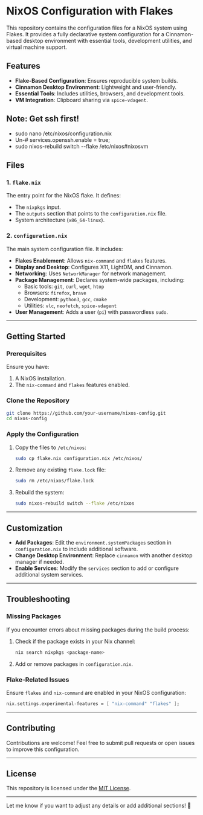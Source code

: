 # NixOS Configuration with Flakes

This repository contains the configuration files for a NixOS system using Flakes. It provides a fully declarative system configuration for a Cinnamon-based desktop environment with essential tools, development utilities, and virtual machine support.

## Features

- **Flake-Based Configuration**: Ensures reproducible system builds.
- **Cinnamon Desktop Environment**: Lightweight and user-friendly.
- **Essential Tools**: Includes utilities, browsers, and development tools.
- **VM Integration**: Clipboard sharing via `spice-vdagent`.

## Note: Get ssh first! 
 - sudo nano /etc/nixos/configuration.nix
 - Un-# services.openssh.enable = true;
 - sudo nixos-rebuild switch --flake /etc/nixos#nixosvm

## Files

### 1. `flake.nix`

The entry point for the NixOS flake. It defines:
- The `nixpkgs` input.
- The `outputs` section that points to the `configuration.nix` file.
- System architecture (`x86_64-linux`).

### 2. `configuration.nix`

The main system configuration file. It includes:
- **Flakes Enablement**: Allows `nix-command` and `flakes` features.
- **Display and Desktop**: Configures X11, LightDM, and Cinnamon.
- **Networking**: Uses `NetworkManager` for network management.
- **Package Management**: Declares system-wide packages, including:
  - Basic tools: `git`, `curl`, `wget`, `htop`
  - Browsers: `firefox`, `brave`
  - Development: `python3`, `gcc`, `cmake`
  - Utilities: `vlc`, `neofetch`, `spice-vdagent`
- **User Management**: Adds a user (`pi`) with passwordless `sudo`.

---

## Getting Started

### Prerequisites

Ensure you have:
1. A NixOS installation.
2. The `nix-command` and `flakes` features enabled.

### Clone the Repository

```bash
git clone https://github.com/your-username/nixos-config.git
cd nixos-config
```

### Apply the Configuration

1. Copy the files to `/etc/nixos`:
   ```bash
   sudo cp flake.nix configuration.nix /etc/nixos/
   ```

2. Remove any existing `flake.lock` file:
   ```bash
   sudo rm /etc/nixos/flake.lock
   ```

3. Rebuild the system:
   ```bash
   sudo nixos-rebuild switch --flake /etc/nixos
   ```

---

## Customization

- **Add Packages**: Edit the `environment.systemPackages` section in `configuration.nix` to include additional software.
- **Change Desktop Environment**: Replace `cinnamon` with another desktop manager if needed.
- **Enable Services**: Modify the `services` section to add or configure additional system services.

---

## Troubleshooting

### Missing Packages
If you encounter errors about missing packages during the build process:
1. Check if the package exists in your Nix channel:
   ```bash
   nix search nixpkgs <package-name>
   ```
2. Add or remove packages in `configuration.nix`.

### Flake-Related Issues
Ensure `flakes` and `nix-command` are enabled in your NixOS configuration:
```nix
nix.settings.experimental-features = [ "nix-command" "flakes" ];
```

---

## Contributing

Contributions are welcome! Feel free to submit pull requests or open issues to improve this configuration.

---

## License

This repository is licensed under the [MIT License](LICENSE).

---

Let me know if you want to adjust any details or add additional sections! 🚀
